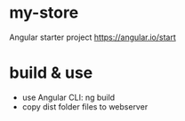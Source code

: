 # my-store
Angular starter project
https://angular.io/start
# build & use
- use Angular CLI: ng build
- copy dist folder files to webserver
